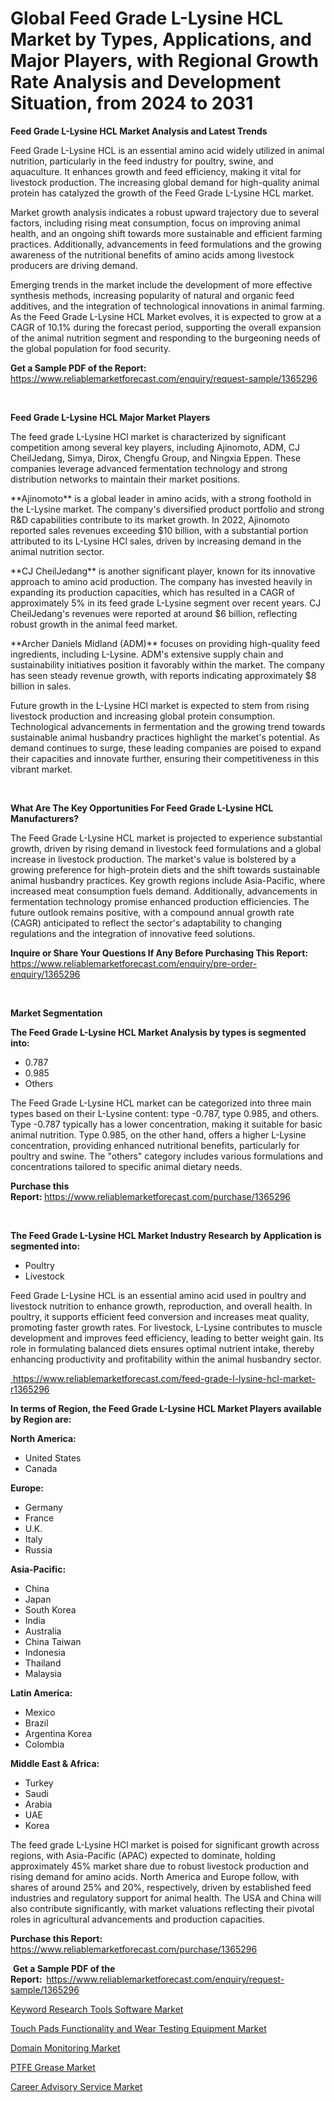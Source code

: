 <p><h1>Global Feed Grade L-Lysine HCL Market by Types, Applications, and Major Players, with Regional Growth Rate Analysis and Development Situation, from 2024 to 2031</h1></p><p><strong>Feed Grade L-Lysine HCL Market Analysis and Latest Trends</strong></p>
<p><p>Feed Grade L-Lysine HCL is an essential amino acid widely utilized in animal nutrition, particularly in the feed industry for poultry, swine, and aquaculture. It enhances growth and feed efficiency, making it vital for livestock production. The increasing global demand for high-quality animal protein has catalyzed the growth of the Feed Grade L-Lysine HCL market.</p><p>Market growth analysis indicates a robust upward trajectory due to several factors, including rising meat consumption, focus on improving animal health, and an ongoing shift towards more sustainable and efficient farming practices. Additionally, advancements in feed formulations and the growing awareness of the nutritional benefits of amino acids among livestock producers are driving demand.</p><p>Emerging trends in the market include the development of more effective synthesis methods, increasing popularity of natural and organic feed additives, and the integration of technological innovations in animal farming. As the Feed Grade L-Lysine HCL Market evolves, it is expected to grow at a CAGR of 10.1% during the forecast period, supporting the overall expansion of the animal nutrition segment and responding to the burgeoning needs of the global population for food security.</p></p>
<p><strong>Get a Sample PDF of the Report:&nbsp;</strong> <a href="https://www.reliablemarketforecast.com/enquiry/request-sample/1365296?utm_campaign=1130&utm_medium=2&utm_source=Github&utm_content=ia&utm_term=06122024&utm_id=feed-grade-l-lysine-hcl">https://www.reliablemarketforecast.com/enquiry/request-sample/1365296</a></p>
<p>&nbsp;</p>
<p><strong>Feed Grade L-Lysine HCL Major Market Players</strong></p>
<p><p>The feed grade L-Lysine HCl market is characterized by significant competition among several key players, including Ajinomoto, ADM, CJ CheilJedang, Simya, Dirox, Chengfu Group, and Ningxia Eppen. These companies leverage advanced fermentation technology and strong distribution networks to maintain their market positions.</p><p>**Ajinomoto** is a global leader in amino acids, with a strong foothold in the L-Lysine market. The company's diversified product portfolio and strong R&D capabilities contribute to its market growth. In 2022, Ajinomoto reported sales revenues exceeding $10 billion, with a substantial portion attributed to its L-Lysine HCl sales, driven by increasing demand in the animal nutrition sector.</p><p>**CJ CheilJedang** is another significant player, known for its innovative approach to amino acid production. The company has invested heavily in expanding its production capacities, which has resulted in a CAGR of approximately 5% in its feed grade L-Lysine segment over recent years. CJ CheilJedang's revenues were reported at around $6 billion, reflecting robust growth in the animal feed market.</p><p>**Archer Daniels Midland (ADM)** focuses on providing high-quality feed ingredients, including L-Lysine. ADM's extensive supply chain and sustainability initiatives position it favorably within the market. The company has seen steady revenue growth, with reports indicating approximately $8 billion in sales.</p><p>Future growth in the L-Lysine HCl market is expected to stem from rising livestock production and increasing global protein consumption. Technological advancements in fermentation and the growing trend towards sustainable animal husbandry practices highlight the market's potential. As demand continues to surge, these leading companies are poised to expand their capacities and innovate further, ensuring their competitiveness in this vibrant market.</p></p>
<p>&nbsp;</p>
<p><strong>What Are The Key Opportunities For Feed Grade L-Lysine HCL Manufacturers?</strong></p>
<p><p>The Feed Grade L-Lysine HCL market is projected to experience substantial growth, driven by rising demand in livestock feed formulations and a global increase in livestock production. The market's value is bolstered by a growing preference for high-protein diets and the shift towards sustainable animal husbandry practices. Key growth regions include Asia-Pacific, where increased meat consumption fuels demand. Additionally, advancements in fermentation technology promise enhanced production efficiencies. The future outlook remains positive, with a compound annual growth rate (CAGR) anticipated to reflect the sector's adaptability to changing regulations and the integration of innovative feed solutions.</p></p>
<p><strong>Inquire or Share Your Questions If Any Before Purchasing This Report:</strong> <a href="https://www.reliablemarketforecast.com/enquiry/pre-order-enquiry/1365296?utm_campaign=1130&utm_medium=2&utm_source=Github&utm_content=ia&utm_term=06122024&utm_id=feed-grade-l-lysine-hcl">https://www.reliablemarketforecast.com/enquiry/pre-order-enquiry/1365296</a></p>
<p>&nbsp;</p>
<p><strong>Market Segmentation</strong></p>
<p><strong>The Feed Grade L-Lysine HCL Market Analysis by types is segmented into:</strong></p>
<p><ul><li>0.787</li><li>0.985</li><li>Others</li></ul></p>
<p><p>The Feed Grade L-Lysine HCL market can be categorized into three main types based on their L-Lysine content: type -0.787, type 0.985, and others. Type -0.787 typically has a lower concentration, making it suitable for basic animal nutrition. Type 0.985, on the other hand, offers a higher L-Lysine concentration, providing enhanced nutritional benefits, particularly for poultry and swine. The "others" category includes various formulations and concentrations tailored to specific animal dietary needs.</p></p>
<p><strong>Purchase this Report:&nbsp;</strong><a href="https://www.reliablemarketforecast.com/purchase/1365296?utm_campaign=1130&utm_medium=2&utm_source=Github&utm_content=ia&utm_term=06122024&utm_id=feed-grade-l-lysine-hcl">https://www.reliablemarketforecast.com/purchase/1365296</a></p>
<p>&nbsp;</p>
<p><strong>The Feed Grade L-Lysine HCL Market Industry Research by Application is segmented into:</strong></p>
<p><ul><li>Poultry</li><li>Livestock</li></ul></p>
<p><p>Feed Grade L-Lysine HCL is an essential amino acid used in poultry and livestock nutrition to enhance growth, reproduction, and overall health. In poultry, it supports efficient feed conversion and increases meat quality, promoting faster growth rates. For livestock, L-Lysine contributes to muscle development and improves feed efficiency, leading to better weight gain. Its role in formulating balanced diets ensures optimal nutrient intake, thereby enhancing productivity and profitability within the animal husbandry sector.</p></p>
<p><a href="https://www.reliablemarketforecast.com/feed-grade-l-lysine-hcl-market-r1365296?utm_campaign=1130&utm_medium=2&utm_source=Github&utm_content=ia&utm_term=06122024&utm_id=feed-grade-l-lysine-hcl">&nbsp;https://www.reliablemarketforecast.com/feed-grade-l-lysine-hcl-market-r1365296</a></p>
<p><strong>In terms of Region, the Feed Grade L-Lysine HCL Market Players available by Region are:</strong></p>
<p>
    <p> <strong> North America: </strong>
        <ul>
            <li>United States</li>
            <li>Canada</li>
        </ul>
        </p> 
    <p> <strong> Europe: </strong>
        <ul>
            <li>Germany</li>
            <li>France</li>
            <li>U.K.</li>
            <li>Italy</li>
            <li>Russia</li>
        </ul>
        </p> 
    <p> <strong> Asia-Pacific: </strong>
        <ul>
            <li>China</li>
            <li>Japan</li>
            <li>South Korea</li>
            <li>India</li>
            <li>Australia</li>
            <li>China Taiwan</li>
            <li>Indonesia</li>
            <li>Thailand</li>
            <li>Malaysia</li>
        </ul>
        </p> 
    <p> <strong> Latin America: </strong>
        <ul>
            <li>Mexico</li>
            <li>Brazil</li>
            <li>Argentina Korea</li>
            <li>Colombia</li>
        </ul>
        </p> 
    <p> <strong> Middle East & Africa: </strong>
        <ul>
            <li>Turkey</li>
            <li>Saudi</li>
            <li>Arabia</li>
            <li>UAE</li>
            <li>Korea</li>
        </ul>
    </p>
    </p>
<p><p>The feed grade L-Lysine HCl market is poised for significant growth across regions, with Asia-Pacific (APAC) expected to dominate, holding approximately 45% market share due to robust livestock production and rising demand for amino acids. North America and Europe follow, with shares of around 25% and 20%, respectively, driven by established feed industries and regulatory support for animal health. The USA and China will also contribute significantly, with market valuations reflecting their pivotal roles in agricultural advancements and production capacities.</p></p>
<p><strong>Purchase this Report: </strong><a href="https://www.reliablemarketforecast.com/purchase/1365296?utm_campaign=1130&utm_medium=2&utm_source=Github&utm_content=ia&utm_term=06122024&utm_id=feed-grade-l-lysine-hcl">https://www.reliablemarketforecast.com/purchase/1365296</a></p>
<p>&nbsp;<strong>Get a Sample PDF of the Report:&nbsp;&nbsp;</strong><a href="https://www.reliablemarketforecast.com/enquiry/request-sample/1365296?utm_campaign=1130&utm_medium=2&utm_source=Github&utm_content=ia&utm_term=06122024&utm_id=feed-grade-l-lysine-hcl">https://www.reliablemarketforecast.com/enquiry/request-sample/1365296</a></p>
<p><strong></strong></p>
<p><p><a href="https://issuu.com/reportprime-2/docs/keyword-research-tools-software-market-size-2030.p?utm_campaign=1130&utm_medium=2&utm_source=Github&utm_content=ia&utm_term=06122024&utm_id=feed-grade-l-lysine-hcl">Keyword Research Tools Software Market</a></p><p><a href="https://issuu.com/reportprime-2/docs/touch-pads-functionality-and-wear-testing-equipmen?utm_campaign=1130&utm_medium=2&utm_source=Github&utm_content=ia&utm_term=06122024&utm_id=feed-grade-l-lysine-hcl">Touch Pads Functionality and Wear Testing Equipment Market</a></p><p><a href="https://www.linkedin.com/pulse/market-demand-revenue-analysis-domain-monitoring-projected-uxfre?utm_campaign=1130&utm_medium=2&utm_source=Github&utm_content=ia&utm_term=06122024&utm_id=feed-grade-l-lysine-hcl">Domain Monitoring Market</a></p><p><a href="https://github.com/RickHolmes3/Market-Research-Report-List-7/blob/main/ptfe-grease-market.md?utm_campaign=1130&utm_medium=2&utm_source=Github&utm_content=ia&utm_term=06122024&utm_id=feed-grade-l-lysine-hcl">PTFE Grease Market</a></p><p><a href="https://www.linkedin.com/pulse/market-overview-career-advisory-service-projected-grow-ikg1e?utm_campaign=1130&utm_medium=2&utm_source=Github&utm_content=ia&utm_term=06122024&utm_id=feed-grade-l-lysine-hcl">Career Advisory Service Market</a></p></p>